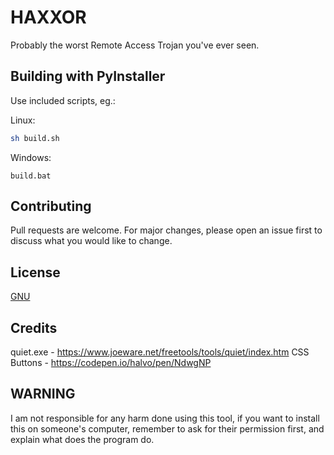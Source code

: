 # HAXXOR

Probably the worst Remote Access Trojan you've ever seen.

## Building with PyInstaller

Use included scripts, eg.:

Linux:

```bash
sh build.sh
```
Windows:
```batch
build.bat
```

## Contributing

Pull requests are welcome. For major changes, please open an issue first
to discuss what you would like to change.

## License

[GNU](https://www.gnu.org/licenses/gpl-3.0.en.html)

## Credits

quiet.exe - https://www.joeware.net/freetools/tools/quiet/index.htm
CSS Buttons - https://codepen.io/halvo/pen/NdwgNP

## WARNING

I am not responsible for any harm done using this tool, if you want to install this on someone's computer, remember to ask for their permission first, and explain what does the program do.
